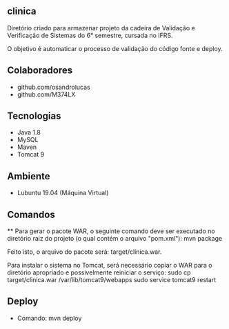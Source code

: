 ## clinica

Diretório criado para armazenar projeto da cadeira de Validação e Verificação de Sistemas do 6° semestre, cursada no IFRS.

O objetivo é automaticar o processo de validação do código fonte e deploy.

## Colaboradores
* github.com/osandrolucas
* github.com/M374LX

## Tecnologias
* Java 1.8
* MySQL
* Maven
* Tomcat 9

## Ambiente
* Lubuntu 19.04 (Máquina Virtual)

## Comandos
 ** Para gerar o pacote WAR, o seguinte comando deve ser executado no diretório raiz do projeto (o qual contém o arquivo "pom.xml"):
mvn package

Feito isto, o arquivo do pacote será: target/clinica.war.

Para instalar o sistema no Tomcat, será necessário copiar o WAR para o diretório apropriado e possivelmente reiniciar o serviço:
sudo cp target/clinica.war /var/lib/tomcat9/webapps
sudo service tomcat9 restart

## Deploy 
* Comando: mvn deploy
